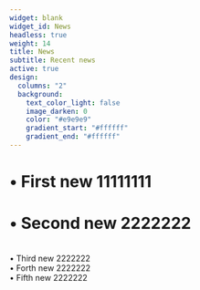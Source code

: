 ```yaml
---
widget: blank
widget_id: News
headless: true
weight: 14
title: News
subtitle: Recent news
active: true
design:
  columns: "2"
  background:
    text_color_light: false
    image_darken: 0
    color: "#e9e9e9"
    gradient_start: "#ffffff"
    gradient_end: "#ffffff"
---
```

#  • First new 11111111<br/>
#  • Second new 2222222
<br/>
  • Third new 2222222
<br/>
  • Forth new 2222222
<br/>
  • Fifth new 2222222
<br/>
